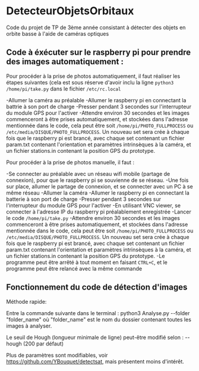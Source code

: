 # DetecteurObjetsOrbitaux
Code du projet de TP de 3ème année consistant à détecter des objets en orbite basse à l'aide de caméras optiques

## Code à éxécuter sur le raspberry pi pour prendre des images automatiquement :

Pour procéder à la prise de photos automatiquement, il faut réaliser les étapes suivantes (cela est sous réserve d'avoir inclu la ligne ```python3 /home/pi/take.py``` dans le fichier ```/etc/rc.local```

-Allumer la caméra au préalable
-Allumer le raspberry pi en connectant la battrie à son port de charge
-Presser pendant 3 secondes sur l'interrupteur du module GPS pour l'activer
-Attendre environ 30 secondes et les images commenceront à être prises automatiquement, et stockées dans l'adresse mentionnée dans le code, cela peut être soit ```/home/pi/PHOTO_FULLPROCESS``` ou ```/etc/media/DISQUE/PHOTO_FULLPROCESS```. Un nouveau set sera crée à chaque fois que le raspberry pi est brancé, avec chaque set contenant un fichier param.txt contenant l'orientation et paramètres intrinsèques à la caméra, et un fichier stations.in contenant la position GPS du prototype.

Pour procéder à la prise de photos manuelle, il faut :

-Se connecter au préalable avec un réseau wifi mobile (partage de connexion), pour que le raspberry pi se souvienne de se réseau.
-Une fois sur place, allumer le partage de connexion, et se connecter avec un PC à se même réseau
-Allumer la caméra
-Allumer le raspberry pi en connectant la batterie à son port de charge
-Presser pendant 3 secondes sur l'interrupteur du module GPS pour l'activer
-En utilisant VNC viewer, se connecter à l'adresse IP du raspberry pi préalablement enregistrée
-Lancer le code ```/home/pi/take.py```
-Attendre environ 30 secondes et les images commenceront à être prises automatiquement, et stockées dans l'adresse mentionnée dans le code, cela peut être soit ```/home/pi/PHOTO_FULLPROCESS``` ou ```/etc/media/DISQUE/PHOTO_FULLPROCESS```. Un nouveau set sera crée à chaque fois que le raspberry pi est brancé, avec chaque set contenant un fichier param.txt contenant l'orientation et paramètres intrinsèques à la caméra, et un fichier stations.in contenant la position GPS du prototype.
-Le programme peut être arrêté à tout moment en faisant ```CTRL+C```, et le programme peut être relancé avec la même commande

##	Fonctionnement du code de détection d'images

Méthode rapide:

Entre la commande suivante dans le terminal :
python3 Analyse.py --folder "folder_name"
où "folder_name" est le nom du dossier contenant toutes les images à analyser.

Le seuil de Hough (longueur minimale de ligne) peut-être modifié selon : 
-- hough (200 par défaut)

Plus de paramètres sont modifiables, voir https://github.com/YBouquet/detectsat, mais présentent moins d'intérêt.
